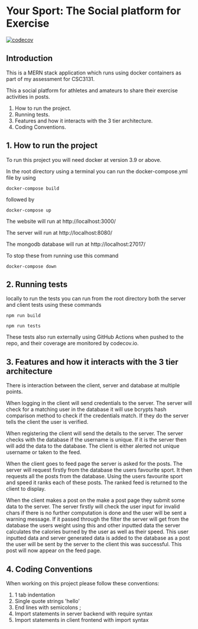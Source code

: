 # Your Sport: The Social platform for Exercise
[![codecov](https://codecov.io/gh/ethancowey/SportApplicationBSFP/branch/master/graph/badge.svg?token=VG2BG5QU0B)](https://codecov.io/gh/ethancowey/SportApplicationBSFP)

## Introduction

This is a MERN stack application which runs using docker containers as part of my assessment for CSC3131.

This a social platform for athletes and amateurs to share their exercise activities in posts.
1. How to run the project.
2. Running tests.
3. Features and how it interacts with the 3 tier architecture.
4. Coding Conventions.

## 1. How to run the project

To run this project you will need docker at version 3.9 or above.

In the root directory using a terminal you can run the docker-compose.yml file by using

`docker-compose build`

followed by

`docker-compose up`

The website will run at http://localhost:3000/ 

The server will run at http://localhost:8080/

The mongodb database will run at http://localhost:27017/

To stop these from running use this command

`docker-compose down`


## 2. Running tests

locally to run the tests you can run from the root directory both the server and client tests using these commands

`npm run build`

`npm run tests`

These tests also run externally using GitHub Actions when pushed to the repo, and their coverage are monitored
 by codecov.io.
 
 ## 3. Features and how it interacts with the 3 tier architecture
There is interaction between the client, server and database at multiple points.

When logging in the client will send credentials to the server. The server will check
for a matching user in the database it will use bcrypts hash comparison method to check if
the credentials match. If they do the server tells the client the user is verified.

When registering the client will send the details to the server. The server checks with the database
if the username is unique. If it is the server then will add the data to the database.
The client is either alerted not unique username or taken to the feed.

When the client goes to feed page the server is asked for the posts. The server will request firstly from the database
the users favourite sport. It then requests all the posts from the database. Using the users favourite sport and speed
it ranks each of these posts. The ranked feed is returned to the client to display.

When the client makes a post on the make a post page they submit some data to the server. The server
firstly will check the user input for invalid chars if there is no further computation is done
and the user will be sent a warning message. If it passed through the filter the server
will get from the database the users weight using this and other inputted data the server calculates the calories burned
by the user as well as their speed. This user inputted data and server generated data is added to the database as a post
the user will be sent by the server to the client this was successful. This post will now appear on the feed page.
## 4. Coding Conventions
When working on this project please follow these conventions:
1. 1 tab indentation
2. Single quote strings 'hello'
3. End lines with semicolons ;
4. Import statements in server backend with require syntax
5. Import statements in client frontend with import syntax
